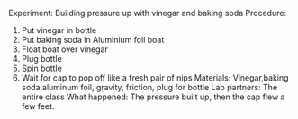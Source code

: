 Experiment: Building pressure up with vinegar and baking soda
Procedure:
  1. Put vinegar in bottle
  2. Put baking soda in Aluminium foil boat
  3. Float boat over vinegar
  4. Plug bottle
  5. Spin bottle
  6. Wait for cap to pop off like a fresh pair of nips
Materials:
  Vinegar,baking soda,aluminum foil, gravity, friction, plug for bottle 
Lab partners:
  The entire class
What happened:
  The pressure built up, then the cap flew a few feet.
